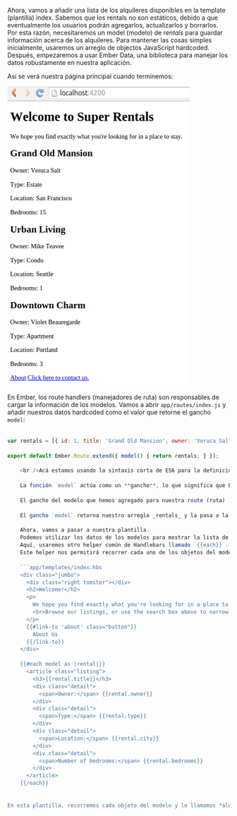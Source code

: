Ahora, vamos a añadir una lista de los alquileres disponibles en la template (plantilla) index. Sabemos que los rentals no son estáticos, debido a que eventualmente los usuarios podrán agregarlos, actualizarlos y borrarlos. Por esta razón, necesitaremos un model (modelo) de *rentals* para guardar información acerca de los alquileres. Para mantener las cosas simples inicialmente, usaremos un arreglo de objectos JavaScript hardcoded. Después, empezaremos a usar Ember Data, una biblioteca para manejar los datos robustamente en nuestra aplicación.

Así se verá nuestra página principal cuando terminemos:

![página de inicio de super rentals con lista de alquileres](../../images/models/super-rentals-index-with-list.png)

En Ember, los route handlers (manejadores de ruta) son responsables de cargar la información de los modelos. Vamos a abrir `app/routes/index.js` y añadir nuestros datos hardcoded como el valor que retorne el gancho `model`:

```app/routes/index.js import Ember from 'ember';

var rentals = [{ id: 1, title: 'Grand Old Mansion', owner: 'Veruca Salt', city: 'San Francisco', type: 'Estate', bedrooms: 15, image: 'https://upload.wikimedia.org/wikipedia/commons/c/cb/Crane_estate_(5).jpg' }, { id: 2, title: 'Urban Living', owner: 'Mike TV', city: 'Seattle', type: 'Condo', bedrooms: 1, image: 'https://upload.wikimedia.org/wikipedia/commons/0/0e/Alfonso_13_Highrise_Tegucigalpa.jpg' }, { id: 3, title: 'Downtown Charm', owner: 'Violet Beauregarde', city: 'Portland', type: 'Apartment', bedrooms: 3, image: 'https://upload.wikimedia.org/wikipedia/commons/f/f7/Wheeldon_Apartment_Building_-_Portland_Oregon.jpg' }];

export default Ember.Route.extend({ model() { return rentals; } });

    <br />Acá estamos usando la sintaxis corta de ES6 para la definición de métodos: `model ()` es lo mismo que escribir `model: function ()`.
    
    La función `model` actúa como un **gancho**, lo que significa que Ember lo llamará por nosotros durante diferentes momentos en nuestra aplicación.
    
    El gancho del modelo que hemos agregado para nuestra route (ruta) `index` será llamado cuando un el usuario entre a la route (ruta) `index`.
    
    El gancho `model` retorna nuestro arreglo _rentals_ y la pasa a la template (plantilla) como la propiedad `model`.
    
    Ahora, vamos a pasar a nuestra plantilla.
    Podemos utilizar los datos de los modelos para mostrar la lista de los alquileres.
    Aquí, usaremos otro helper común de Handlebars llamado `{{each}}`.
    Este helper nos permitirá recorrer cada uno de los objetos del modelo:
    
    ```app/templates/index.hbs
    <div class="jumbo">
      <div class="right tomster"></div>
      <h2>Welcome!</h2>
      <p>
        We hope you find exactly what you're looking for in a place to stay.
        <br>Browse our listings, or use the search box above to narrow your search.
      </p>
      {{#link-to 'about' class="button"}}
        About Us
      {{/link-to}}
    </div>
    
    {{#each model as |rental|}}
      <article class="listing">
        <h3>{{rental.title}}</h3>
        <div class="detail">
          <span>Owner:</span> {{rental.owner}}
        </div>
        <div class="detail">
          <span>Type:</span> {{rental.type}}
        </div>
        <div class="detail">
          <span>Location:</span> {{rental.city}}
        </div>
        <div class="detail">
          <span>Number of bedrooms:</span> {{rental.bedrooms}}
        </div>
      </article>
    {{/each}}
    

En esta plantilla, recorremos cada objeto del modelo y lo llamamos *alquiler*. Para cada alquiler, creamos una lista con información sobre la propiedad.